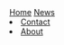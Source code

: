 <!DOCTYPE html>
<html>
<head>
  <title> Pandora Pimentel </title>
  <a href="#home" class="active">Home</a>
  <a href="#news">News</a>
  <li><a href="#contact">Contact</a></li>
  <li><a href="#about">About</a></li>

</head>
<body>


</body>
</html>
